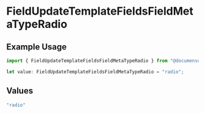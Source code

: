 # FieldUpdateTemplateFieldsFieldMetaTypeRadio

## Example Usage

```typescript
import { FieldUpdateTemplateFieldsFieldMetaTypeRadio } from "@documenso/sdk-typescript/models/operations";

let value: FieldUpdateTemplateFieldsFieldMetaTypeRadio = "radio";
```

## Values

```typescript
"radio"
```